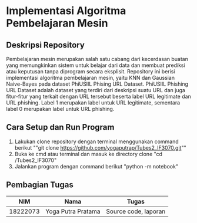 # Implementasi Algoritma Pembelajaran Mesin
## Deskripsi Repository
Pembelajaran mesin merupakan salah satu cabang dari kecerdasan buatan yang memungkinkan sistem untuk belajar dari data dan membuat prediksi atau keputusan tanpa diprogram secara eksplisit. Repository ini berisi implementasi algoritma pembelajaran mesin, yaitu KNN dan Gaussian Naive-Bayes pada dataset PhiUSIIL Phising URL Dataset. PhiUSIIL Phishing URL Dataset adalah dataset yang terdiri dari deskripsi suatu URL dan juga fitur-fitur yang terkait dengan URL tersebut beserta label URL legitimate dan URL phishing. Label 1 merupakan label untuk URL legitimate, sementara label 0 merupakan label untuk URL phishing.
## Cara Setup dan Run Program
1. Lakukan clone repository dengan terminal menggunakan command berikut ""git clone https://github.com/yogaputrap/Tubes2_IF3070.git""
2. Buka ke cmd atau terminal dan masuk ke directory clone "cd /Tubes2_IF3070"
3. Jalankan program dengan command berikut "python -m notebook"
## Pembagian Tugas
| NIM      | Nama               | Tugas                |
|----------|--------------------|----------------------|
| 18222073 | Yoga Putra Pratama | Source code, laporan |
